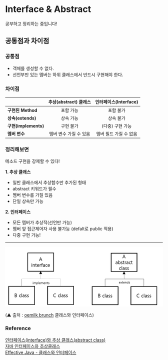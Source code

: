# Interface & Abstract

공부하고 정리하는 중입니다!

## 공통점과 차이점

### 공통점

- 객체를 생성할 수 없다.
- 선언부만 있는 멤버는 하위 클래스에서 반드시 구현해야 한다.

### 차이점

|  |  <center>추상(abstract) 클래스</center> |  <center>인터페이스(Interface)</center> |
|:--------|:--------:|--------:|
|**구현된 Method** | <center> 포함 가능 </center> | <center> 포함 불가 </center> |
|**상속(extends)** | <center> 상속 가능 </center> | <center> 상속 불가 </center> |
|**구현(implements)** | <center> 구현 불가 </center> | <center> (다중) 구현 가능 </center> |
|**멤버 변수** | <center> 멤버 변수 가질 수 있음 </center> | <center> 멤버 필드 가질 수 없음 </center> |

### 정리해보면

메소드 구현을 강제할 수 있다!

**1. 추상 클래스**
- 일반 클래스에서 추상함수만 추가된 형태
- abstract 키워드가 필수
- 멤버 변수를 가질 있음
- 단일 상속만 가능

**2. 인터페이스**
- 모든 멤버가 추상적(선언만 가능)
- 멤버 앞 접근제어자 사용 불가능 (defalt로 public 적용)
- 다중 구현 가능!

---

![img](../.vuepress/public/images/img-java/interface&abstract1.png)

(▲ 출처 : [oemilk brunch](https://brunch.co.kr/@oemilk/134) 클래스와 인터페이스)  

### Reference

[인터페이스(interface)와 추상 클래스(abstract class)](https://loustler.io/languages/oop_interface_and_abstract_class/)  
[자바 인터페이스와 추상클래스](https://medium.com/webeveloper/%EC%9E%90%EB%B0%94-%EC%9D%B8%ED%84%B0%ED%8E%98%EC%9D%B4%EC%8A%A4%EC%99%80-%EC%B6%94%EC%83%81%ED%81%B4%EB%9E%98%EC%8A%A4-6eecbe5d6350)  
[Effective Java - 클래스와 인터페이스](https://brunch.co.kr/@oemilk/134)
